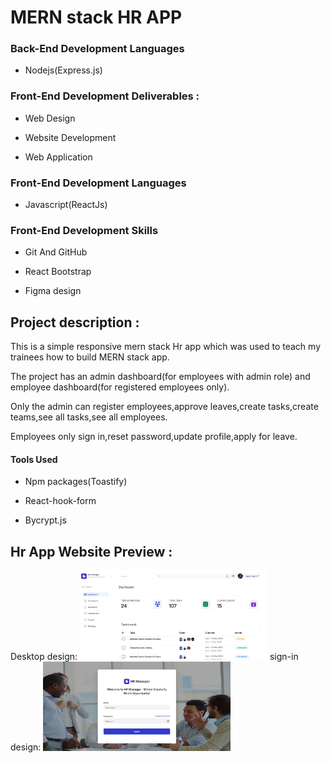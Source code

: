 # MERN stack HR APP

### Back-End Development Languages

- Nodejs(Express.js)

### Front-End Development Deliverables :

- Web Design

- Website Development

- Web Application

### Front-End Development Languages

- Javascript(ReactJs)

### Front-End Development Skills

- Git And GitHub

- React Bootstrap

- Figma design

## Project description :

This is a simple responsive mern stack Hr app which was used to teach my trainees how to build MERN stack app.

The project has an admin dashboard(for employees with admin role) and employee dashboard(for registered employees only).

Only the admin can register employees,approve leaves,create tasks,create teams,see all tasks,see all employees.

Employees only sign in,reset password,update profile,apply for leave.

#### Tools Used

- Npm packages(Toastify)

- React-hook-form

- Bycrypt.js

## Hr App Website Preview :

Desktop design:
<img
  src="/client/src/assets/hr app.png"
  alt="Alt text"
  title="desktop-view"
  style="display: inline-block; margin: 0 auto; max-width: 300px">
sign-in design:
<img
  src="/client/src/assets/sign-in.png"
  alt="Alt text"
  title="mobile-view"
  style="display: inline-block; margin: 0 auto; max-width: 300px">
